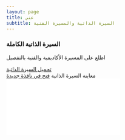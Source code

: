 ```yaml
---
layout: page
title: عني
subtitle: السيرة الذاتية والمسيرة الفنية
---
```


<div class="about-container">
  
  <div class="cv-header">
    <div class="cv-icon">
      <i class="fas fa-file-pdf"></i>
    </div>
    <h3>السيرة الذاتية الكاملة</h3>
    <p>اطلع على المسيرة الأكاديمية والفنية بالتفصيل</p>
    <a href="Hanaa_CV.pdf" class="cv-download-btn" target="_blank">
      <i class="fas fa-download"></i>
      تحميل السيرة الذاتية
    </a>
  </div>

  <div class="cv-viewer">
    <div class="cv-viewer-header">
      <i class="fas fa-file-alt"></i>
      <span>معاينة السيرة الذاتية</span>
      <a href="Hanaa_CV.pdf" target="_blank" class="open-new-tab">
        <i class="fas fa-external-link-alt"></i>
        فتح في نافذة جديدة
      </a>
    </div>
    <div class="cv-iframe-container">
      <iframe src="Hanaa_CV.pdf#toolbar=0" frameborder="0"></iframe>
    </div>
  </div>

</div>
